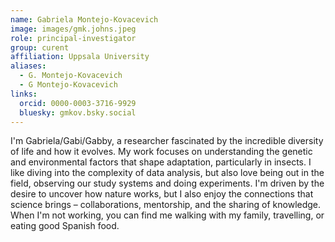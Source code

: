```yaml
---
name: Gabriela Montejo-Kovacevich
image: images/gmk.johns.jpeg
role: principal-investigator
group: curent
affiliation: Uppsala University
aliases:
  - G. Montejo-Kovacevich
  - G Montejo-Kovacevich
links:
  orcid: 0000-0003-3716-9929
  bluesky: gmkov.bsky.social
---
```


I'm Gabriela/Gabi/Gabby, a researcher fascinated by the incredible diversity of life and how it evolves. My work focuses on understanding the genetic and environmental factors that shape adaptation, particularly in insects. I like diving into the complexity of data analysis, but also love being out in the field, observing our study systems and doing experiments. I'm driven by the desire to uncover how nature works, but I also enjoy the connections that science brings – collaborations, mentorship, and the sharing of knowledge. When I'm not working, you can find me walking with my family, travelling, or eating good Spanish food.


